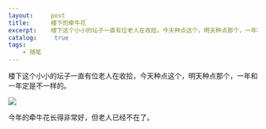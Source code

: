 ```yaml
---
layout:     post
title:      楼下的牵牛花
excerpt:    楼下这个小小的坛子一直有位老人在收拾，今天种点这个，明天种点那个，一年和一年定是不一样的。
catalog: 	 true
tags:
    - 随笔
---
```


楼下这个小小的坛子一直有位老人在收拾，今天种点这个，明天种点那个，一年和一年定是不一样的。

![](https://pic.imgdb.cn/item/66ae3cbad9c307b7e90ac82a.jpg)

今年的牵牛花长得非常好，但老人已经不在了。

